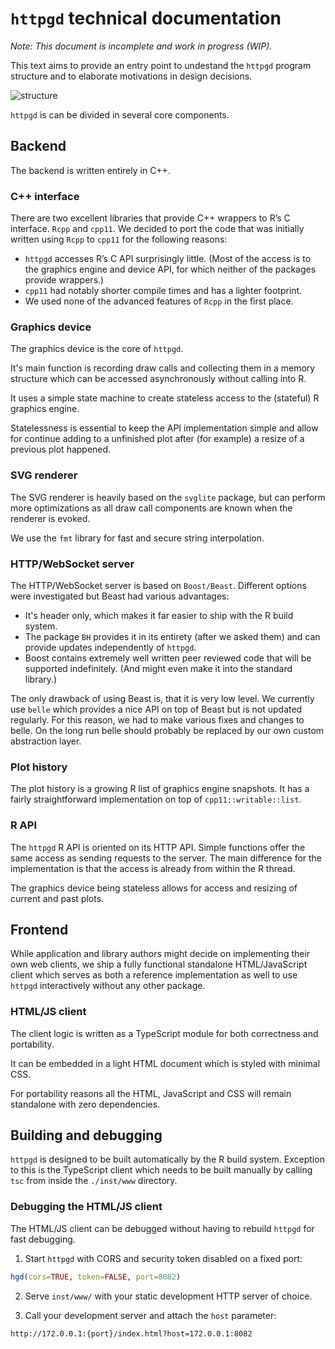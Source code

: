 # `httpgd` technical documentation 

*Note: This document is incomplete and work in progress (WIP).*

This text aims to provide an entry point to undestand the `httpgd` program
structure and to elaborate motivations in design decisions.

![structure](https://raw.githubusercontent.com/nx10/httpgd/master/docs/httpgd_structure.svg)

`httpgd` is can be divided in several core components.


## Backend

The backend is written entirely in C++.

### C++ interface

There are two excellent libraries that provide C++ wrappers to R’s C interface. `Rcpp` and `cpp11`. We decided to port the code that was initially written using `Rcpp` to `cpp11` for the following reasons:

- `httpgd` accesses R’s C API surprisingly little. (Most of the access is to the graphics engine and device API, for which neither of the packages provide wrappers.)
- `cpp11` had notably shorter compile times and has a lighter footprint.
- We used none of the advanced features of `Rcpp` in the first place.

### Graphics device

The graphics device is the core of `httpgd`.

It's main function is recording draw calls and collecting them in a memory structure which can be accessed asynchronously without calling into R.

It uses a simple state machine to create stateless access to the (stateful) R graphics engine.

Statelessness is essential to keep the API implementation simple and allow for continue adding to a unfinished plot after (for example) a resize of a previous plot happened.

### SVG renderer

The SVG renderer is heavily based on the `svglite` package, but can perform more optimizations as all draw call components are known when the renderer is evoked.

We use the `fmt` library for fast and secure string interpolation.

### HTTP/WebSocket server

The HTTP/WebSocket server is based on `Boost/Beast`. Different options were investigated but Beast had various advantages: 

- It's header only, which makes it far easier to ship with the R build system.
- The package `BH` provides it in its entirety (after we asked them) and can provide updates independently of `httpgd`.
- Boost contains extremely well written peer reviewed code that will be supported indefinitely. (And might even make it into the standard library.)

The only drawback of using Beast is, that it is very low level. We currently use `belle` which provides a nice API on top of Beast but is not updated regularly. For this reason, we had to make various fixes and changes to belle. On the long run belle should probably be replaced by our own custom abstraction layer.

### Plot history

The plot history is a growing R list of graphics engine snapshots. It has a fairly straightforward implementation on top of `cpp11::writable::list`.

### R API

The `httpgd` R API is oriented on its HTTP API. Simple functions offer the same access as sending requests to the server. The main difference for the implementation is that the access is already from within the R thread.

The graphics device being stateless allows for access and resizing of current and past plots.

## Frontend

While application and library authors might decide on implementing their own web clients, we ship a fully functional standalone HTML/JavaScript client which serves as both a reference implementation as well to use `httpgd` interactively without any other package.

### HTML/JS client

The client logic is written as a TypeScript module for both correctness and portability.

It can be embedded in a light HTML document which is styled with minimal CSS. 

For portability reasons all the HTML, JavaScript and CSS will remain standalone with zero dependencies.


## Building and debugging

`httpgd` is designed to be built automatically by the R build system. Exception to this is the TypeScript client which needs to be built manually by calling `tsc` from inside the `./inst/www` directory.

### Debugging the HTML/JS client

The HTML/JS client can be debugged without having to rebuild `httpgd` for fast debugging.

1) Start `httpgd` with CORS and security token disabled on a fixed port:

```R
hgd(cors=TRUE, token=FALSE, port=8082)
```

2) Serve `inst/www/` with your static development HTTP server of choice.

3) Call your development server and attach the `host` parameter:

```
http://172.0.0.1:{port}/index.html?host=172.0.0.1:8082
```
